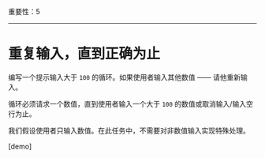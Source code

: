 重要性：5

---

# 重复输入，直到正确为止

编写一个提示输入大于 `100` 的循环。如果使用者输入其他数值 —— 请他重新输入。

循环必须请求一个数值，直到使用者输入一个大于 `100` 的数值或取消输入/输入空行为止。

我们假设使用者只输入数值。在此任务中，不需要对非数值输入实现特殊处理。

[demo]
